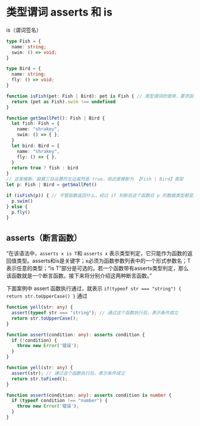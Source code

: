 # 类型谓词 asserts 和 is


is（谓词签名）
```ts
type Fish = {
  name: string;
  swim: () => void;
}

type Bird = {
  name: string;
  fly: () => void;
}

function isFish(pet: Fish | Bird): pet is Fish { // 类型谓词的使用，要求函数必须返回一个布尔值
  return (pet as Fish).swim !== undefined
}

function getSmallPet(): Fish | Bird {
  let fish: Fish = {
    name: "shrakey",
    swim: () => { },
  }
  let bird: Bird = {
    name: "shrakey",
    fly: () => { },
  }
  return true ? fish : bird
}
// 这里推断，就算三目运算符左边虽然是 true，但还是推断为 【Fish | Bird】类型
let p: Fish | Bird = getSmallPet()

if (isFish(p)) { // 不管函数返回什么，经过 if 判断后这个函数后 p 的数据类型都变成了 【Fish】
  p.swim()
} else {
  p.fly()
}
```


## asserts（断言函数）

“在该语法中，`asserts x is T`和 `asserts x` 表示类型判定，它只能作为函数的返回值类型。asserts和is是关键字；x必须为函数参数列表中的一个形式参数名；T表示任意的类型；“is T”部分是可选的。若一个函数带有asserts类型判定，那么该函数就是一个断言函数。接下来将分别介绍这两种断言函数。”


下面案例中 assert 函数执行通过，就表示 `if(typeof str === "string") { return str.toUpperCase() }` 通过
```ts
function yell(str: any) {
  assert(typeof str === "string"); // 通过这个函数执行后，表示条件成立
  return str.toUpperCase();
}

function assert(condition: any): asserts condition {
  if (!condition) {
    throw new Error('错误');
  }
}
```

```ts
function yell(str: any) {
  assert(str); // 通过这个函数执行后，表示条件成立
  return str.toFixed();
}

function assert(condition: any): asserts condition is number {
  if (typeof condition !== "number") {
    throw new Error('错误');
  }
}
```
